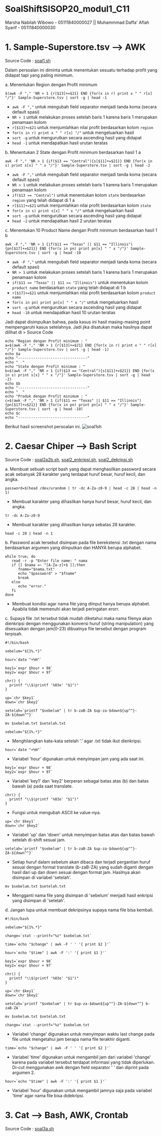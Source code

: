 # SoalShiftSISOP20_modul1_C11

Marsha Nabilah Wibowo - 05111840000027 || Muhammmad Daffa' Aflah Syarif - 05111840000030

# 1. Sample-Superstore.tsv --> AWK
Source Code : [soal1.sh](https://github.com/daffaaflah6/SoalShiftSISOP20_modul1_C11/blob/master/soal1/soal1.sh)

Dalam persoalan ini diminta untuk menentukan sesuatu terhadap profit yang didapat tapi yang paling minimum.

a. Menentukan Region dengan Profit minimum
```
$(awk -F "," 'NR > 1 {r[$13]+=$21} END {for(x in r) print x " " r[x] "/"}' Sample-Superstore.tsv | sort -g | head -1
```
- `awk -F ","` untuk mengubah field separator menjadi tanda koma (secara default spasi)
- `NR > 1` untuk melakukan proses setelah baris 1 karena baris 1 merupakan penamaan kolom
- `r[$13]+=$21` untuk menjumlahkan nilai profit berdasarkan kolom `region`
- `for(x in r) print x " " r[x] "/"` untuk mengeluarkan hasil
- `sort -g` untuk mengurutkan secara ascending hasil yang didapat
- `head -1` untuk mendapatkan hasil urutan teratas

b. Menentukan 2 State dengan Profit minimum berdasarkan hasil 1 a
```
awk -F "," 'NR > 1 {if($13 == "Central"){s[$11]+=$21}} END {for(x in s) print s[x] " " x "/"}' Sample-Superstore.tsv | sort -g | head -2
```
- `awk -F ","` untuk mengubah field separator menjadi tanda koma (secara default spasi)
- `NR > 1` untuk melakukan proses setelah baris 1 karena baris 1 merupakan penamaan kolom
- `if($13 == "Central")` untuk menentukan kolom `state` berdasarkan `region` yang telah didapat di 1 a
- `r[$11]+=$21` untuk menjumlahkan nilai profit berdasarkan kolom `state`
- `for(x in s) print s[x] " " x "/"` untuk mengeluarkan hasil
- `sort -g` untuk mengurutkan secara ascending hasil yang didapat
- `head -2` untuk mendapatkan hasil 2 urutan teratas

c. Menentukan 10 Product Name dengan Profit minimum berdasarkan hasil 1 b
```
awk -F "," 'NR > 1 {if($11 == "Texas" || $11 == "Illinois"){pn[$17]+=$21}} END {for(x in pn) print pn[x] " " x "/"}' Sample-Superstore.tsv | sort -g | head -10
```
- `awk -F ","` untuk mengubah field separator menjadi tanda koma (secara default spasi)
- `NR > 1` untuk melakukan proses setelah baris 1 karena baris 1 merupakan penamaan kolom
- `if($11 == "Texas" || $11 == "Illinois")` untuk menentukan kolom `product name` berdasarkan `state` yang telah didapat di 1 b
- `r[$17]+=$21` untuk menjumlahkan nilai profit berdasarkan kolom `product name`
- `for(x in pn) print pn[x] " " x "/"` untuk mengeluarkan hasil
- `sort -g` untuk mengurutkan secara ascending hasil yang didapat
- `head -10` untuk mendapatkan hasil 10 urutan teratas

Jadi dapat disimpulkan bahwa, pada kasus ini hasil masing-masing point mempengaruhi kasus setelahnya. Jadi jika disatukan maka hasilnya dapat dilihat di > Source Code
```
echo "Region dengan Profit minimum : "
a=$(awk -F "," 'NR > 1 {r[$13]+=$21} END {for(x in r) print x " " r[x] "/"}' Sample-Superstore.tsv | sort -g | head -1)
echo $a
echo "--------------------------------"
echo "	"
echo "State dengan Profit minimum : "
b=$(awk -F "," 'NR > 1 {if($13 == "Central"){s[$11]+=$21}} END {for(x in s) print s[x] " " x "/"}' Sample-Superstore.tsv | sort -g | head -2)
echo $b
echo "--------------------------------"
echo "	"
echo "Produk dengan Profit minimum : "
c=$(awk -F "," 'NR > 1 {if($11 == "Texas" || $11 == "Illinois"){pn[$17]+=$21}} END {for(x in pn) print pn[x] " " x "/"}' Sample-Superstore.tsv | sort -g | head -10)
echo $c
echo "--------------------------------"
```
Berikut hasil screenshot persoalan ini.
![soal1sh](https://user-images.githubusercontent.com/52326074/75002830-53728e00-5498-11ea-99a3-8b9bd8575b9d.jpg)

# 2. Caesar Chiper --> Bash Script
Source Code : [soal2a2b.sh](https://github.com/daffaaflah6/SoalShiftSISOP20_modul1_C11/blob/master/soal2/soal2a2b.sh), [soal2_enkripsi.sh](https://github.com/daffaaflah6/SoalShiftSISOP20_modul1_C11/blob/master/soal2/soal2_enkripsi.sh), [soal2_dekripsi.sh](https://github.com/daffaaflah6/SoalShiftSISOP20_modul1_C11/blob/master/soal2/soal2_dekripsi.sh)

a. Membuat sebuah script bash yang dapat menghasilkan password secara acak sebanyak 28 karakter yang terdapat huruf
besar, huruf kecil, dan angka. 

```
password=$(head /dev/urandom | tr -dc A-Za-z0-9 | head -c 28 | head -n 1)
```

- Membuat karakter yang dihasilkan hanya huruf besar, huruf kecil, dan angka.

```
tr -dc A-Za-z0-9
``` 

- Membuat karakter yang dihasilkan hanya sebatas 28 karakter.

```
head -c 28 | head -n 1
``` 

b. Password acak tersebut disimpan pada file berekstensi .txt dengan nama berdasarkan argumen yang diinputkan dan HANYA berupa alphabet.

```
while true; do
   read -r -p "Enter file name: " nama
   if [[ $nama =~ ^[A-Za-z]+$ ]];then
      fname="$nama.txt"
      echo "$password" > "$fname"
      break
   else
      echo "error."
   fi
done
```

- Membuat kondisi agar nama file yang diinput hanya berupa alphabet. Apabila tidak memenuhi akan terjadi peringatan erorr.

c. Supaya file .txt tersebut tidak mudah diketahui maka nama filenya akan dienkripsi dengan menggunakan konversi huruf (string manipulation) yang disesuaikan dengan jam(0-23) dibuatnya file tersebut dengan program terpisah.

```
#!/bin/bash

sebelum="${1%.*}"

hour=`date "+%H"`

key1=`expr $hour + 98`
key2=`expr $hour + 97`

chr() {
  printf "\\$(printf '%03o' "$1")"
}

up=`chr $key1`
down=`chr $key2`

setelah=`printf "$sebelum" | tr b-zaB-ZA $up-za-$down${up^^}-ZA-${down^^}`

mv $sebelum.txt $setelah.txt
```

```
sebelum="${1%.*}"
```
- Menghilangkan kata-kata setelah '.' agar .txt tidak ikut dienkripsi.

```
hour=`date "+%H"`
```
- Variabel 'hour' digunakan untuk menyimpan jam yang ada saat ini.

```
key1=`expr $hour + 98`
key2=`expr $hour + 97`
```
- Variabel 'key1' dan 'key2' berperan sebagai batas atas (b) dan batas bawah (a) pada saat translate.

```
chr() {
  printf "\\$(printf '%03o' "$1")"
}
```
- Fungsi untuk mengubah ASCII ke value-nya.

```
up=`chr $key1`
down=`chr $key2`
```
- Variabel 'up' dan 'down' untuk menyimpan batas atas dan batas bawah setelah di-shift sesuai jam.

```
setelah=`printf "$sebelum" | tr b-zaB-ZA $up-za-$down${up^^}-ZA-${down^^}`
```
- Setiap huruf dalam sebelum akan dibaca dan terjadi pergantian huruf sesuai dengan format translate (b-zaB-ZA) yang sudah diganti dengan hasil dari up dan down sesuai dengan format jam. Hasilnya akan disimpan di variabel 'setelah'.

```
mv $sebelum.txt $setelah.txt
```
- Mengganti nama file yang disimpan di 'sebelum' menjadi hasil enkripsi yang disimpan di 'setelah'.

d. Jangan lupa untuk membuat dekripsinya supaya nama file bisa kembali.

```
#!/bin/bash

sebelum="${1%.*}"

change=`stat --printf="%z" $sebelum.txt`

time=`echo "$change" | awk -F ' ' '{ print $2 }'`

hour=`echo "$time" | awk -F ':' '{ print $1 }'`

key1=`expr $hour + 98`
key2=`expr $hour + 97`

chr() {
  printf "\\$(printf '%03o' "$1")"
}

up=`chr $key1`
down=`chr $key2`

setelah=`printf "$sebelum" | tr $up-za-$down${up^^}-ZA-${down^^} b-zaB-ZA`

mv $sebelum.txt $setelah.txt
```

```
change=`stat --printf="%z" $sebelum.txt
```
- Variabel 'change' digunakan untuk menyimpan waktu last change pada file untuk mengetahui jam berapa nama file terakhir diganti.

```
time=`echo "$change" | awk -F ' ' '{ print $2 }'`
```
- Variabel 'time' digunakan untuk mengambil jam dari variabel 'change' karena pada variabel tersebut terdapat informasi yang tidak diperlukan. Di-cut menggunakan awk dengan field separator ' ' dan diprint pada argumen 2.

```
hour=`echo "$time" | awk -F ':' '{ print $1 }'`
```
- Variabel 'hour' digunakan untuk mengambil jamnya saja pada variabel 'time' agar nama file bisa didekripsi.


# 3. Cat --> Bash, AWK, Crontab
Source Code : [soal3a.sh](https://github.com/daffaaflah6/SoalShiftSISOP20_modul1_C11/blob/master/soal3/soal3a.sh)
